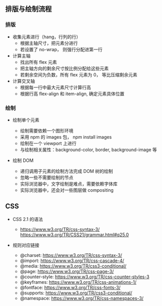 ## 排版与绘制流程

### 排版
* 收集元素进行（hang，行列的行）
  * 根据主轴尺寸，把元素分进行
  * 若设置了 no-wrap， 则强行分配进第一行
* 计算主轴
  * 找出所有 flex 元素
  * 把主轴方向的剩余尺寸按比例分配给这些元素
  * 若剩余空间为负数，所有 flex 元素为 0， 等比压缩剩余元素
* 计算交叉轴
  * 根据每一行中最大元素尺寸计算行高
  * 根据行高 flex-align 和 item-align, 确定元素具体位置

### 绘制
* 绘制单个元素
  * 绘制需要依赖一个图形环境
  * 采用 npm 的 images 包， npm install images
  * 绘制在一个 viewport 上进行
  * 与绘制相关属性：background-color, border, background-image 等

* 绘制 DOM
  * 递归调用子元素的绘制方法完成 DOM 树的绘制
  * 忽略一些不需要绘制的节点
  * 实际浏览器中，文字绘制是难点，需要依赖字体库
  * 实际浏览器中，还会对一些图层做 compositing
  
## CSS
* CSS 2.1 的语法
  * https://www.w3.org/TR/css-syntax-3/ https://www.w3.org/TR/CSS21/grammar.html#q25.0

* 规则对应链接
  * @charset: https://www.w3.org/TR/css-syntax-3/
  * @import: https://www.w3.org/TR/css-cascade-4/
  * @media: https://www.w3.org/TR/css3-conditional/
  * @page: https://www.w3.org/TR/css-page-3/
  * @counter-style: https://www.w3.org/TR/css-counter-styles-3
  * @keyframes: https://www.w3.org/TR/css-animations-1/
  * @fontface: https://www.w3.org/TR/css-fonts-3/
  * @supports: https://www.w3.org/TR/css3-conditional/
  * @namespace: https://www.w3.org/TR/css-namespaces-3/